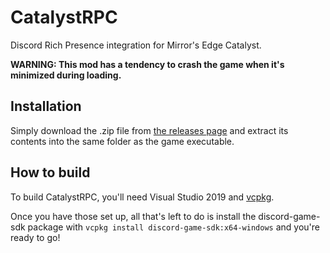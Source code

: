 # CatalystRPC
Discord Rich Presence integration for Mirror's Edge Catalyst.

**WARNING: This mod has a tendency to crash the game when it's minimized during loading.**

## Installation
Simply download the .zip file from [the releases page](https://github.com/RubberDuckShobe/CatalystRPC/releases) and extract its contents into the same folder as the game executable.

## How to build
To build CatalystRPC, you'll need Visual Studio 2019 and [vcpkg](https://github.com/microsoft/vcpkg).

Once you have those set up, all that's left to do is install the discord-game-sdk package with ``vcpkg install discord-game-sdk:x64-windows`` and you're ready to go!
